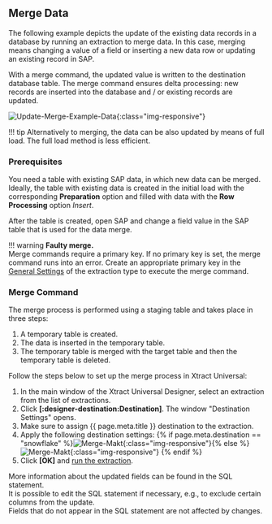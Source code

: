 
## Merge Data

The following example depicts the update of the existing data records in a database by running an extraction to merge data. 
In this case, merging means changing a value of a field or inserting a new data row or updating an existing record in SAP. 

With a merge command, the updated value is written to the destination database table. 
The merge command ensures delta processing: new records are inserted into the database and / or existing records are updated.

![Update-Merge-Example-Data](../../assets/images/xu/documentation/destinations/ms-sql/merge_db_scheme.png){:class="img-responsive"}

!!! tip 
	Alternatively to merging, the data can be also updated by means of full load. 
	The full load method is less efficient.

### Prerequisites 
You need a table with existing SAP data, in which new data can be merged.<br>
Ideally, the table with existing data is created in the initial load with the corresponding **Preparation** option and filled with data with the **Row Processing** option *Insert*.

After the table is created, open SAP and change a field value in the SAP table that is used for the data merge. 

!!! warning
	**Faulty merge.** <br>
	Merge commands require a primary key. If no primary key is set, the merge command runs into an error.
	Create an appropriate primary key in the [General Settings](../table/general-settings.md#primary-key-tab) of the extraction type to execute the merge command.


### Merge Command
The merge process is performed using a staging table and takes place in three steps:
1. A temporary table is created.
2. The data is inserted in the temporary table.
3. The temporary table is merged with the target table and then the temporary table is deleted.

Follow the steps below to set up the merge process in Xtract Universal:

1. In the main window of the Xtract Universal Designer, select an extraction from the list of extractions. 
2. Click **[:designer-destination:Destination]**. The window "Destination Settings" opens.
3. Make sure to assign {{ page.meta.title }} destination to the extraction. 
4. Apply the following destination settings:
{% if page.meta.destination == "snowflake" %}![Merge-Makt](../../assets/images/xu/documentation/destinations/snowflake/destination_data_merge.png){:class="img-responsive"}{% else %}![Merge-Makt](../../assets/images/xu/documentation/destinations/ms-sql/destination_data_merge.png){:class="img-responsive"} {% endif %}
5. Click **[OK]** and [run the extraction](../execute-and-automate/run-an-extraction.md/#run-extractions-in-the-designer).

More information about the updated fields can be found in the SQL statement.<br>
It is possible to edit the SQL statement if necessary, e.g., to exclude certain columns from the update.<br>
Fields that do not appear in the SQL statement are not affected by changes.
